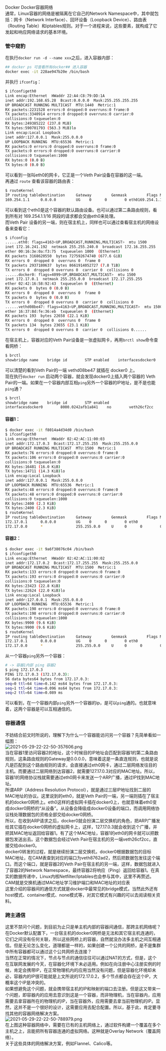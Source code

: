 Docker Docker容器网络<br />通常，Linux容器的网络是被隔离在它自己的Network Namespace中，其中就包括：网卡（Network Interface）、回环设备（Loopback Device）、路由表（Routing Table）和iptables规则。对于一个进程来说，这些要素，就构成了它发起和响应网络请求的基本环境。
<a name="Jw5qy"></a>
### 管中窥豹
在执行`docker run -d --name xxx`之后，进入容器内部：
```bash
## docker ps 可查看所有docker## 进入容器
docker exec -it 228ae947b20e /bin/bash
```
并执行 `ifconfig`：
```bash
$ ifconfigeth0      
Link encap:Ethernet  HWaddr 22:A4:C8:79:DD:1A          
inet addr:192.168.65.28  Bcast:0.0.0.0  Mask:255.255.255.255          
UP BROADCAST RUNNING MULTICAST  MTU:1440  Metric:1          
RX packets:2231528 errors:0 dropped:0 overruns:0 frame:0          
TX packets:3340914 errors:0 dropped:0 overruns:0 carrier:0          
collisions:0 txqueuelen:0          
RX bytes:249385222 (237.8 MiB)  
TX bytes:590701793 (563.3 MiB)lo        
Link encap:Local Loopback          
inet addr:127.0.0.1  Mask:255.0.0.0          
UP LOOPBACK RUNNING  MTU:65536  Metric:1          
RX packets:0 errors:0 dropped:0 overruns:0 frame:0          
TX packets:0 errors:0 dropped:0 overruns:0 carrier:0          
collisions:0 txqueuelen:1000          
RX bytes:0 (0.0 B)  
TX bytes:0 (0.0 B)
```
可以看到一张叫eth0的网卡，它正是一个Veth Pair设备在容器的这一端。<br />再通过 `route` 查看该容器的路由表：
```bash
$ routeKernel 
IP routing tableDestination     Gateway         Genmask         Flags Metric Ref    Use Ifacedefault         
169.254.1.1     0.0.0.0         UG    0      0        0 eth0169.254.1.1     *               255.255.255.255 UH    0      0        0 eth0
```
可以看到这个eth0是这个容器的默认路由设备。也可以通过第二条路由规则，看到所有对 169.254.1.1/16 网段的请求都会交由eth0来处理。<br />而Veth Pair 设备的另一端，则在宿主机上，同样也可以通过查看宿主机的网络设备来查看它：
```bash
$ ifconfig
......eth0: flags=4163<UP,BROADCAST,RUNNING,MULTICAST>  mtu 1500        
inet 172.16.241.192  netmask 255.255.240.0  broadcast 172.16.255.255        
ether 00:16:3e:0a:f3:75  txqueuelen 1000  (Ethernet)        
RX packets 3168620550  bytes 727592674740 (677.6 GiB)        
RX errors 0  dropped 0  overruns 0  frame 0        
TX packets 2937180637  bytes 8661914052727 (7.8 TiB)        
TX errors 0  dropped 0 overruns 0  carrier 0  collisions 0
......docker0: flags=4099<UP,BROADCAST,MULTICAST>  mtu 1500        
inet 172.17.0.1  netmask 255.255.0.0  broadcast 172.17.255.255        
ether 02:42:16:58:92:43  txqueuelen 0  (Ethernet)        
RX packets 0  bytes 0 (0.0 B)        
RX errors 0  dropped 0  overruns 0  frame 0        
TX packets 0  bytes 0 (0.0 B)        
TX errors 0  dropped 0 overruns 0  carrier 0  collisions 0
......vethd08be47: flags=4163<UP,BROADCAST,RUNNING,MULTICAST>  mtu 1500        
ether 16:37:8d:fe:36:eb  txqueuelen 0  (Ethernet)        
RX packets 193  bytes 22658 (22.1 KiB)        
RX errors 0  dropped 0  overruns 0  frame 0        
TX packets 134  bytes 23655 (23.1 KiB)        
TX errors 0  dropped 0 overruns 0  carrier 0  collisions 0......
```
在宿主机上，容器对应的Veth Pair设备是一张虚拟网卡，再用`brctl show`命令查看网桥：
```bash
$ brctl 
showbridge name    bridge id        STP enabled    interfacesdocker0        8000.0242afb1a841    no        vethd08be47
```
可以清楚的看到Veth Pair的一端 vethd08be47 就插在 docker0 上。<br />现在执行`docker run` 启动两个容器，就会发现docker0上插入两个容器的 Veth Pair的一端。如果在一个容器内部互相`ping`另外一个容器的IP地址，是不是也能`ping`通？
```bash
$ brctl 
showbridge name    bridge id        STP enabled    
interfacesdocker0        8000.0242afb1a841    no        veth26cf2cc                                                                    veth8762ad2
```
<a name="NTq1A"></a>
#### 容器1：
```bash
$ docker exec -it f8014a4d34d0 /bin/bash
$ ifconfigeth0      
Link encap:Ethernet  HWaddr 02:42:AC:11:00:03          
inet addr:172.17.0.3  Bcast:172.17.255.255  Mask:255.255.0.0          
UP BROADCAST RUNNING MULTICAST  MTU:1500  Metric:1          
RX packets:76 errors:0 dropped:0 overruns:0 frame:0          
TX packets:106 errors:0 dropped:0 overruns:0 carrier:0          
collisions:0 txqueuelen:0  
RX bytes:16481 (16.0 KiB)  
TX bytes:14711 (14.3 KiB)lo        
Link encap:Local Loopback          
inet addr:127.0.0.1  Mask:255.0.0.0          
UP LOOPBACK RUNNING  MTU:65536  Metric:1          
RX packets:48 errors:0 dropped:0 overruns:0 frame:0          
TX packets:48 errors:0 dropped:0 overruns:0 carrier:0          
collisions:0 txqueuelen:1000          
RX bytes:2400 (2.3 KiB)  
TX bytes:2400 (2.3 KiB)
$ routeKernel 
IP routing tableDestination     Gateway         Genmask         Flags Metric Ref    Use Ifacedefault         
172.17.0.1      0.0.0.0         UG    0      0        0 eth0
172.17.0.0      *               255.255.0.0     U     0      0        0 eth0
```
<a name="ZuWjs"></a>
#### 容器2：
```bash
$ docker exec -it 9a6f38076c04 /bin/bash
$ ifconfigeth0      
Link encap:Ethernet  HWaddr 02:42:AC:11:00:02          
inet addr:172.17.0.2  Bcast:172.17.255.255  Mask:255.255.0.0          
UP BROADCAST RUNNING MULTICAST  MTU:1500  Metric:1          
RX packets:133 errors:0 dropped:0 overruns:0 frame:0          
TX packets:193 errors:0 dropped:0 overruns:0 carrier:0          
collisions:0 txqueuelen:0          
RX bytes:23423 (22.8 KiB)  
TX bytes:22624 (22.0 KiB)lo        
Link encap:Local Loopback          
inet addr:127.0.0.1  Mask:255.0.0.0          
UP LOOPBACK RUNNING  MTU:65536  Metric:1          
RX packets:198 errors:0 dropped:0 overruns:0 frame:0          
TX packets:198 errors:0 dropped:0 overruns:0 carrier:0          
collisions:0 txqueuelen:1000          
RX bytes:9900 (9.6 KiB)  
TX bytes:9900 (9.6 KiB)
$ routeKernel
IP routing tableDestination     Gateway         Genmask         Flags Metric Ref    Use Ifacedefault         
172.17.0.1      0.0.0.0         UG    0      0        0 eth0
172.17.0.0      *               255.255.0.0     U     0      0        0 eth0
```
从一个容器`ping`另外一个容器：
```bash
# -> 容器1内部 ping 容器2
$ ping 172.17.0.3
PING 172.17.0.3 (172.17.0.3): 
56 data bytes64 bytes from 172.17.0.3: 
seq=0 ttl=64 time=0.142 ms64 bytes from 172.17.0.3: 
seq=1 ttl=64 time=0.096 ms64 bytes from 172.17.0.3: 
seq=2 ttl=64 time=0.089 ms
```
可以看到，在一个容器内部`ping`另外一个容器的ip，是可以`ping`通的。也就意味着，这两个容器是可以互相通信的。
<a name="jJ1U1"></a>
### 容器通信
不妨结合前文时所说的，理解下为什么一个容器能访问另一个容器？先简单看如一幅图：<br />![2021-05-29-22-22-50-357606.png](https://cdn.nlark.com/yuque/0/2021/png/396745/1622299450520-342653ae-93e2-4ac3-af8f-38b7b332c219.png#clientId=u16bdaceb-0b74-4&from=ui&id=ua053278c&originHeight=1183&originWidth=1013&originalType=binary&size=30160&status=done&style=shadow&taskId=u19864795-5168-4037-9d2e-b758c3206ed)<br />当在容器1里访问容器2的地址，这个时候目的IP地址会匹配到容器1的第二条路由规则，这条路由规则的Gateway是0.0.0.0，意味着这是一条直连规则，也就是说凡是匹配到这个路由规则的请求，会直接通过eth0网卡，通过二层网络发往目的主机。而要通过二层网络到达容器2，就需要127.17.0.3对应的MAC地址。所以，容器1的网络协议栈就需要通过eth0网卡来发送一个ARP广播，通过IP找到MAC地址。<br />所谓ARP（Address Resolution Protocol），就是通过三层IP地址找到二层的MAC地址的协议。这里说到的eth0，就是Veth Pair的一端，另一端则插在了宿主机的docker0网桥上。eth0这样的虚拟网卡插在docker0上，也就意味着eth0变成docker0网桥的“从设备”。从设备会降级成docker0设备的端口，而调用网络协议栈处理数据包的资格全部交给docker0网桥。<br />所以，在收到ARP请求之后，docker0就会扮演二层交换机的角色，把ARP广播发给其它插在docker0网桥的虚拟网卡上，这样，127.17.0.3就会收到这个广播，并把其MAC地址返回给容器1。有了这个MAC地址，容器1的eth0的网卡就可以把数据包发送出去。这个数据包会经过Veth Pair在宿主机的另一端veth26cf2cc，直接交给docker0。<br />docker0转发的过程，就是继续扮演二层交换机，docker0根据数据包的目标MAC地址，在CAM表查到对应的端口为veth8762ad2，然后把数据包发往这个端口。而这个端口，就是容器2的Veth Pair在宿主机的另一端，这样，数据包就进入了容器2的Network Namespace，最终容器2将响应（Ping）返回给容器1。在真实的数据传递中，Linux内核Netfilter/Iptables也会参与其中，这里不再赘述。<br />CAM就是交换机通过MAC地址学习维护端口和MAC地址的对应表<br />这里介绍的容器间的通信方式就是docker中最常见的bridge模式，当然此外还有host模式、container模式、none模式等，对其它模式有兴趣的可以去阅读相关资料。
<a name="MKCCH"></a>
### 跨主通信
这里不禁问个问题，到目前为止只是单主机内部的容器间通信，那跨主机网络呢？在Docker默认配置下，一台宿主机的docker0网桥是无法和其它宿主机连通的，它们之间没有任何关联，所以这些网桥上的容器，自然就没办法多主机之间互相通信。但是无论怎么变化，道理都是一样的，如果创建一个公共的网桥，是不是集群中所有容器都可以通过这个公共网桥去连接？<br />当然在正常的情况下，节点与节点的通信往往可以通过NAT的方式，但是，这个在互联网发展的今天，在容器化环境下未必适用。例如在向注册中心注册实例的时候，肯定会携带IP，在正常物理机内的应用当然没有问题，但是容器化环境却未必，容器内的IP很可能就是上文所说的172.17.0.2，多个节点都会存在这个IP，大概率这个IP是冲突的。<br />如果想避免这个问题，就会携带宿主机的IP和映射的端口去注册。但是这又带来一个问题，即容器内的应用去意识到这是一个容器，而非物理机，当在容器内，应用需要去拿容器所在的物理机的IP，当在容器外，应用需要去拿当前物理机的IP。显然，这并不是一个很好的设计，这需要应用去配合配置。所以，基于此，肯定要寻找其他的容器网络解决方案。<br />![2021-05-29-22-22-50-788979.png](https://cdn.nlark.com/yuque/0/2021/png/396745/1622299462399-aa3d9ba6-2e80-4414-92dc-bba73e8924b0.png#clientId=u16bdaceb-0b74-4&from=ui&id=u86615d20&originHeight=461&originWidth=1080&originalType=binary&size=28570&status=done&style=shadow&taskId=u967b5bfd-d5a4-4041-be6b-d83fe522ec4)<br />在上图这种容器网络中，需要在已有的主机网络上，通过软件构建一个覆盖在多个主机之上，且能把所有容器连通的虚拟网络。这种就是Overlay Network（覆盖网络）。<br />关于这些具体的网络解决方案，例如Flannel、Calico等。
